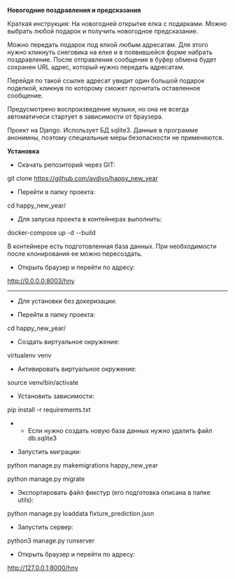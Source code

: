 **Новогодние поздравления и предсказания**

Краткая инструкция:
На новогодней открытке елка с подарками. Можно выбрать любой подарок
и получить новогодное предсказание.

Можно передать подарок под елкой любым адресатам.
Для этого нужно кликнуть снеговика на елке и в появившейся форме набрать поздравление.
После отправления сообщения в буфер обмена будет сохранен URL адрес, который нужно 
передать адресатам. 

Перейдя по такой ссылке адресат увидит один большой подарок поделкой, 
кликнув по которому сможет прочитать оставленное сообщение.

Предусмотрено воспроизведение музыки, но она не всегда автоматичеси стартует в зависимости от браузера.

Проект на Django. Использует БД sqlite3.
Данные в программе анонимны, поэтому специальные меры безопасности не применяются.


**Установка**


- Скачать репозиторий через GIT:

git clone https://github.com/avdivo/happy_new_year

- Перейти в папку проекта:

cd happy_new_year/

- Для запуска проекта в контейнерах выполнить:

docker-compose up -d --build

В контейнере есть подготовленная база данных.
При необходимости после клонирования ее можно пересоздать.

- Открыть браузер и перейти по адресу:

http://0.0.0.0:8003/hny


-------------------------------------------


- Для установки без докеризации:

- Перейти в папку проекта:

cd happy_new_year/

- Создать виртуальное окружение:

virtualenv venv

- Активировать виртуальное окружение:

source venv/bin/activate

- Установить зависимости:

pip install -r requirements.txt

- - Если нужно создать новую база данных нужно удалить файл db.sqlite3

- Запустить миграции:

python manage.py makemigrations happy_new_year

python manage.py migrate

- Экспортировать файл фикстур (его подготовка описана в папке utils):

python manage.py loaddata fixture_prediction.json

- Запустить сервер:

python3 manage.py runserver

- Открыть браузер и перейти по адресу:

http://127.0.0.1:8000/hny